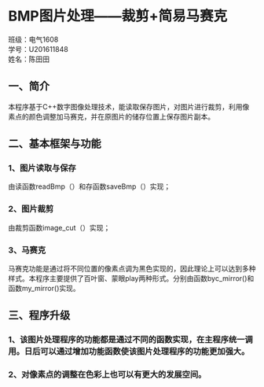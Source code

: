 # BMP图片处理——裁剪+简易马赛克   
班级：电气1608    
学号：U201611848   
姓名：陈田田
## 一、简介
本程序基于C++数字图像处理技术，能读取保存图片，对图片进行裁剪，利用像素点的颜色调整加马赛克，并在原图片的储存位置上保存图片副本。
## 二、基本框架与功能
### 1、图片读取与保存
由读函数readBmp（）和存函数saveBmp（）实现；

### 2、图片裁剪
由裁剪函数image_cut（）实现；

### 3、马赛克
马赛克功能是通过将不同位置的像素点调为黑色实现的，因此理论上可以达到多种样式。本程序主要提供了百叶窗、蒙眼play两种形式。分别由函数byc_mirror()和函数my_mirror()实现。
## 三、程序升级
### 1、该图片处理程序的功能都是通过不同的函数实现，在主程序统一调用。日后可以通过增加功能函数使该图片处理程序的功能更加强大。
### 2、对像素点的调整在色彩上也可以有更大的发展空间。
